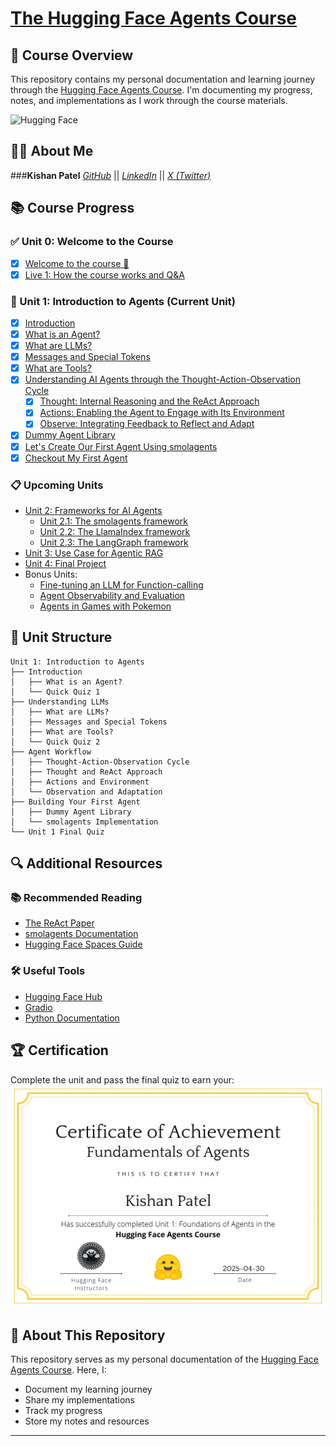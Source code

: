 # <a href="https://hf.co/learn/agents-course" target="_blank">The Hugging Face Agents Course</a>

## 🎯 Course Overview
This repository contains my personal documentation and learning journey through the [Hugging Face Agents Course](https://huggingface.co/learn/agents-course). I'm documenting my progress, notes, and implementations as I work through the course materials.

![Hugging Face](https://huggingface.co/agents-course)

## 👨‍💻 About Me

###**Kishan Patel**
*[GitHub](https://github.com/Kishan-Patel-dev)*    ||     *[LinkedIn](https://www.linkedin.com/in/kishan-patel-dev)*    ||    *[X (Twitter)](https://x.com/KishanPatel_dev)*


## 📚 Course Progress

### ✅ Unit 0: Welcome to the Course
- [x] [Welcome to the course 🤗](Unit-0-Welcome/README.md) 
- [x] [Live 1: How the course works and Q&A](https://huggingface.co/learn/agents-course/communication/live1)

### 🚀 Unit 1: Introduction to Agents (Current Unit)
- [x] [Introduction](Unit-1-Intro-to-Agents/What-is-an-Agent?.md)
- [x] [What is an Agent?](Unit-1-Intro-to-Agents/What-is-an-Agent?.md)
- [x] [What are LLMs?](Unit-1-Intro-to-Agents/What-are-LLMs?.md)
- [x] [Messages and Special Tokens](Unit-1-Intro-to-Agents/Messages-and-Special-Tokens.md)
- [x] [What are Tools?](Unit-1-Intro-to-Agents/What-are-Tools?.md)
- [x] [Understanding AI Agents through the Thought-Action-Observation Cycle](Unit-1-Intro-to-Agents/AI-Agent-Workflow.md)
  - [x] [Thought: Internal Reasoning and the ReAct Approach](Unit-1-Intro-to-Agents/AI-Agent-Workflow.md)
  - [x] [Actions: Enabling the Agent to Engage with Its Environment](Unit-1-Intro-to-Agents/Actions.md)
  - [x] [Observe: Integrating Feedback to Reflect and Adapt](Unit-1-Intro-to-Agents/Observe.md)
- [x] [Dummy Agent Library](Unit-1-Intro-to-Agents/Dummy-Agent-LIbrary.md)
- [x] [Let's Create Our First Agent Using smolagents](Unit-1-Intro-to-Agents/Agent.md)
- [x] [Checkout My First Agent](https://huggingface.co/spaces/kishan-patel-dev/First_agent_template)

### 📋 Upcoming Units
- [Unit 2: Frameworks for AI Agents](https://huggingface.co/learn/agents-course/en/unit2/introduction)
  - [Unit 2.1: The smolagents framework](https://huggingface.co/learn/agents-course/en/unit2/smolagents/introduction)
  - [Unit 2.2: The LlamaIndex framework](https://huggingface.co/learn/agents-course/en/unit2/llama-index/introduction)
  - [Unit 2.3: The LangGraph framework](https://huggingface.co/learn/agents-course/en/unit2/langgraph/introduction)
- [Unit 3: Use Case for Agentic RAG](https://huggingface.co/learn/agents-course/en/unit3/introduction)
- [Unit 4: Final Project](https://huggingface.co/learn/agents-course/en/unit4/introduction)
- Bonus Units:
  - [Fine-tuning an LLM for Function-calling](https://huggingface.co/learn/agents-course/en/bonus-unit1/introduction)
  - [Agent Observability and Evaluation](https://huggingface.co/learn/agents-course/en/bonus-unit2/introduction)
  - [Agents in Games with Pokemon](https://huggingface.co/learn/agents-course/en/bonus-unit3/introduction)

## 📝 Unit Structure
```
Unit 1: Introduction to Agents
├── Introduction
│   ├── What is an Agent?
│   └── Quick Quiz 1
├── Understanding LLMs
│   ├── What are LLMs?
│   ├── Messages and Special Tokens
│   ├── What are Tools?
│   └── Quick Quiz 2
├── Agent Workflow
│   ├── Thought-Action-Observation Cycle
│   ├── Thought and ReAct Approach
│   ├── Actions and Environment
│   └── Observation and Adaptation
├── Building Your First Agent
│   ├── Dummy Agent Library
│   └── smolagents Implementation
└── Unit 1 Final Quiz
```


## 🔍 Additional Resources

### 📚 Recommended Reading
- [The ReAct Paper](https://arxiv.org/abs/2210.03629)
- [smolagents Documentation](https://github.com/smol-ai/smolagents)
- [Hugging Face Spaces Guide](https://huggingface.co/docs/hub/spaces)

### 🛠️ Useful Tools
- [Hugging Face Hub](https://huggingface.co/)
- [Gradio](https://gradio.app/)
- [Python Documentation](https://docs.python.org/3/)


## 🏆 Certification
Complete the unit and pass the final quiz to earn your:
![Certificate of Fundamentals of Agents](./Unit-1-Intro-to-Agents/Ai%20agent%20certificate.jpg)

## 📝 About This Repository
This repository serves as my personal documentation of the [Hugging Face Agents Course](https://huggingface.co/learn/agents-course). Here, I:
- Document my learning journey
- Share my implementations
- Track my progress
- Store my notes and resources


---
